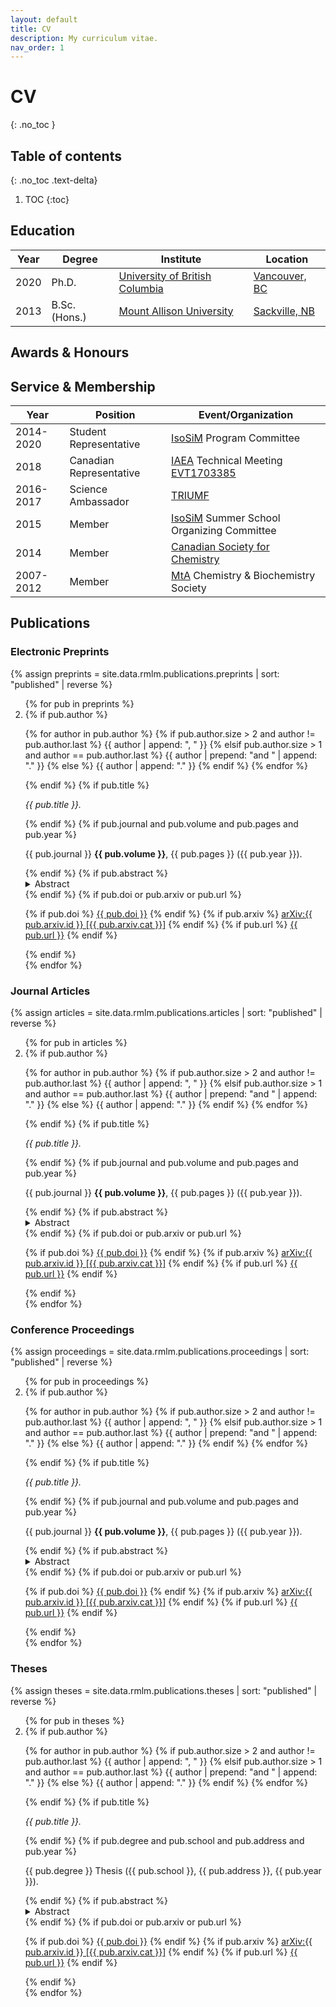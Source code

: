 ```yaml
---
layout: default
title: CV
description: My curriculum vitae.
nav_order: 1
---
```


# CV
{: .no_toc }

## Table of contents
{: .no_toc .text-delta}

1. TOC
{:toc}

## Education

<table id="experiments">
   <thead>
      <th>Year</th>
      <th>Degree</th>
      <th>Institute</th>
      <th>Location</th>
   </thead>
   <tbody>
      <tr>
         <td>2020</td>
         <td>Ph.D.</td>
         <td><a href="https://www.ubc.ca/">University of British Columbia</a></td>
         <td><a href="https://vancouver.ca/">Vancouver, BC</a></td>
      </tr>
      <tr>
         <td>2013</td>
         <td>B.Sc. (Hons.)</td>
         <td><a href="https://www.mta.ca/">Mount Allison University</a></td>
         <td><a href="https://sackville.com/">Sackville, NB</a></td>
      </tr>
   </tbody>
</table>

## Awards & Honours

## Service & Membership

<table>
   <thead>
      <th>Year</th>
      <th>Position</th>
      <th>Event/Organization</th>
   </thead>
   <tbody>
      <tr>
         <td>2014-2020</td>
         <td>Student Representative</td>
         <td><a href="http://www.isosim.ubc.ca/">IsoSiM</a> Program Committee</td>
      </tr>
      <tr>
         <td>2018</td>
         <td>Canadian Representative</td>
         <td><a href="https://www.iaea.org/">IAEA</a> Technical Meeting <a href="https://www.iaea.org/events/iaea-technical-meeting-on-novel-multidisciplinary-applications-with-unstable-ion-beams-and-complementary-techniques">EVT1703385</a></td>
      </tr>
      <tr>
         <td>2016-2017</td>
         <td>Science Ambassador</td>
         <td><a href="https://www.triumf.ca/">TRIUMF</a></td>
      </tr>
      <tr>
         <td>2015</td>
         <td>Member</td>
         <td><a href="http://www.isosim.ubc.ca/">IsoSiM</a> Summer School Organizing Committee</td>
      </tr>
      <tr>
         <td>2014</td>
         <td>Member</td>
         <td><a href="https://www.cheminst.ca/about/about-csc/">Canadian Society for Chemistry</a></td>
      </tr>
      <tr>
         <td>2007-2012</td>
         <td>Member</td>
         <td><a href="https://www.mta.ca">MtA</a> Chemistry & Biochemistry Society</td>
      </tr>
   </tbody>
</table>

## Publications

### Electronic Preprints

{% assign preprints = site.data.rmlm.publications.preprints | sort: "published" | reverse %}

<ol reversed>
{% for pub in preprints %}
   <li>
   {% if pub.author %}
      <p>
      {% for author in pub.author  %}
         {% if pub.author.size > 2 and author != pub.author.last %}
            {{ author | append: ", " }}
         {% elsif pub.author.size > 1 and author == pub.author.last %}
            {{ author | prepend: "and " | append: "." }}
         {% else %}
            {{ author | append: "." }}
         {% endif %}
      {% endfor %}
      </p>
   {% endif %}
   {% if pub.title %}
      <p>
      <i>{{ pub.title }}.</i>
      </p>
   {% endif %}
   {% if pub.journal and pub.volume and pub.pages and pub.year %}
      <p>
      {{ pub.journal }} <b>{{ pub.volume }}</b>, {{ pub.pages }} ({{ pub.year }}).
      </p>
   {% endif %}
   {% if pub.abstract %}
      <details>
         <summary>Abstract</summary>
         <p>{{ pub.abstract }}</p>
      </details>
   {% endif %}
   {% if pub.doi or pub.arxiv or pub.url %}
      <p>
      {% if pub.doi %}
         <i class="ai ai-doi"></i>
         <a href="https://doi.org/{{ pub.doi }}">{{ pub.doi }}</a>
      {% endif %}
      {% if pub.arxiv %}
         <i class="ai ai-arxiv"></i>
         <a href="https://arxiv.org/abs/{{ pub.arxiv.id }}">arXiv:{{ pub.arxiv.id }} [{{ pub.arxiv.cat }}]</a>
      {% endif %}
      {% if pub.url %}
         <i class="fa fa-link"></i>
         <a href="{{ pub.url }}">{{ pub.url }}</a>
      {% endif %}
      </p>
   {% endif %}
   </li>
{% endfor %}
</ol>

### Journal Articles

{% assign articles = site.data.rmlm.publications.articles | sort: "published" | reverse %}

<ol reversed>
{% for pub in articles %}
   <li>
   {% if pub.author %}
      <p>
      {% for author in pub.author  %}
         {% if pub.author.size > 2 and author != pub.author.last %}
            {{ author | append: ", " }}
         {% elsif pub.author.size > 1 and author == pub.author.last %}
            {{ author | prepend: "and " | append: "." }}
         {% else %}
            {{ author | append: "." }}
         {% endif %}
      {% endfor %}
      </p>
   {% endif %}
   {% if pub.title %}
      <p>
      <i>{{ pub.title }}.</i>
      </p>
   {% endif %}
   {% if pub.journal and pub.volume and pub.pages and pub.year %}
      <p>
      {{ pub.journal }} <b>{{ pub.volume }}</b>, {{ pub.pages }} ({{ pub.year }}).
      </p>
   {% endif %}
   {% if pub.abstract %}
      <details>
         <summary>Abstract</summary>
         <p>{{ pub.abstract }}</p>
      </details>
   {% endif %}
   {% if pub.doi or pub.arxiv or pub.url %}
      <p>
      {% if pub.doi %}
         <i class="ai ai-doi"></i>
         <a href="https://doi.org/{{ pub.doi }}">{{ pub.doi }}</a>
      {% endif %}
      {% if pub.arxiv %}
         <i class="ai ai-arxiv"></i>
         <a href="https://arxiv.org/abs/{{ pub.arxiv.id }}">arXiv:{{ pub.arxiv.id }} [{{ pub.arxiv.cat }}]</a>
      {% endif %}
      {% if pub.url %}
         <i class="fa fa-link"></i>
         <a href="{{ pub.url }}">{{ pub.url }}</a>
      {% endif %}
      </p>
   {% endif %}
   </li>
{% endfor %}
</ol>

### Conference Proceedings

{% assign proceedings = site.data.rmlm.publications.proceedings | sort: "published" | reverse %}

<ol reversed>
{% for pub in proceedings %}
   <li>
   {% if pub.author %}
      <p>
      {% for author in pub.author  %}
         {% if pub.author.size > 2 and author != pub.author.last %}
            {{ author | append: ", " }}
         {% elsif pub.author.size > 1 and author == pub.author.last %}
            {{ author | prepend: "and " | append: "." }}
         {% else %}
            {{ author | append: "." }}
         {% endif %}
      {% endfor %}
      </p>
   {% endif %}
   {% if pub.title %}
      <p>
      <i>{{ pub.title }}.</i>
      </p>
   {% endif %}
   {% if pub.journal and pub.volume and pub.pages and pub.year %}
      <p>
      {{ pub.journal }} <b>{{ pub.volume }}</b>, {{ pub.pages }} ({{ pub.year }}).
      </p>
   {% endif %}
   {% if pub.abstract %}
      <details>
         <summary>Abstract</summary>
         <p>{{ pub.abstract }}</p>
      </details>
   {% endif %}
   {% if pub.doi or pub.arxiv or pub.url %}
      <p>
      {% if pub.doi %}
         <i class="ai ai-doi"></i>
         <a href="https://doi.org/{{ pub.doi }}">{{ pub.doi }}</a>
      {% endif %}
      {% if pub.arxiv %}
         <i class="ai ai-arxiv"></i>
         <a href="https://arxiv.org/abs/{{ pub.arxiv.id }}">arXiv:{{ pub.arxiv.id }} [{{ pub.arxiv.cat }}]</a>
      {% endif %}
      {% if pub.url %}
         <i class="fa fa-link"></i>
         <a href="{{ pub.url }}">{{ pub.url }}</a>
      {% endif %}
      </p>
   {% endif %}
   </li>
{% endfor %}
</ol>

### Theses

{% assign theses = site.data.rmlm.publications.theses | sort: "published" | reverse %}

<ol reversed>
{% for pub in theses %}
   <li>
   {% if pub.author %}
      <p>
      {% for author in pub.author  %}
         {% if pub.author.size > 2 and author != pub.author.last %}
            {{ author | append: ", " }}
         {% elsif pub.author.size > 1 and author == pub.author.last %}
            {{ author | prepend: "and " | append: "." }}
         {% else %}
            {{ author | append: "." }}
         {% endif %}
      {% endfor %}
      </p>
   {% endif %}
   {% if pub.title %}
      <p>
      <i>{{ pub.title }}.</i>
      </p>
   {% endif %}
   {% if pub.degree and pub.school and pub.address and pub.year %}
      <p>
      {{ pub.degree }} Thesis ({{ pub.school }}, {{ pub.address }}, {{ pub.year }}).
      </p>
   {% endif %}
   {% if pub.abstract %}
      <details>
         <summary>Abstract</summary>
         <p>{{ pub.abstract }}</p>
      </details>
   {% endif %}
   {% if pub.doi or pub.arxiv or pub.url %}
      <p>
      {% if pub.doi %}
         <i class="ai ai-doi"></i>
         <a href="https://doi.org/{{ pub.doi }}">{{ pub.doi }}</a>
      {% endif %}
      {% if pub.arxiv %}
         <i class="ai ai-arxiv"></i>
         <a href="https://arxiv.org/abs/{{ pub.arxiv.id }}">arXiv:{{ pub.arxiv.id }} [{{ pub.arxiv.cat }}]</a>
      {% endif %}
      {% if pub.url %}
         <i class="fa fa-link"></i>
         <a href="{{ pub.url }}">{{ pub.url }}</a>
      {% endif %}
      </p>
   {% endif %}
   </li>
{% endfor %}
</ol>
